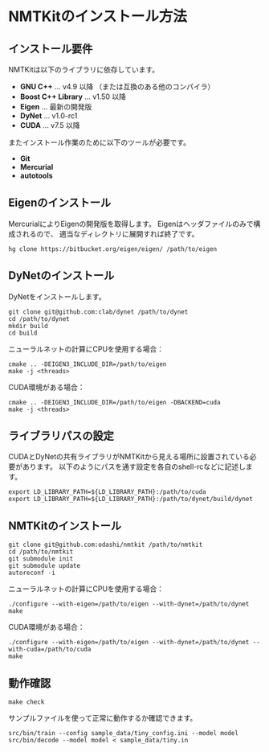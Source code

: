 NMTKitのインストール方法
========================


インストール要件
----------------

NMTKitは以下のライブラリに依存しています。

* **GNU C++** ... v4.9 以降 （または互換のある他のコンパイラ）
* **Boost C++ Library** ... v1.50 以降
* **Eigen** ... 最新の開発版
* **DyNet** ... v1.0-rc1
* **CUDA** ... v7.5 以降

またインストール作業のために以下のツールが必要です。

* **Git**
* **Mercurial**
* **autotools**


Eigenのインストール
-------------------

MercurialによりEigenの開発版を取得します。
Eigenはヘッダファイルのみで構成されるので、
適当なディレクトリに展開すれば終了です。

    hg clone https://bitbucket.org/eigen/eigen/ /path/to/eigen


DyNetのインストール
-------------------

DyNetをインストールします。

    git clone git@github.com:clab/dynet /path/to/dynet
    cd /path/to/dynet
    mkdir build
    cd build

ニューラルネットの計算にCPUを使用する場合：

    cmake .. -DEIGEN3_INCLUDE_DIR=/path/to/eigen
    make -j <threads>

CUDA環境がある場合：

    cmake .. -DEIGEN3_INCLUDE_DIR=/path/to/eigen -DBACKEND=cuda
    make -j <threads>


ライブラリパスの設定
--------------------

CUDAとDyNetの共有ライブラリがNMTKitから見える場所に設置されている必要があります。
以下のようにパスを通す設定を各自のshell-rcなどに記述します。

    export LD_LIBRARY_PATH=${LD_LIBRARY_PATH}:/path/to/cuda
    export LD_LIBRARY_PATH=${LD_LIBRARY_PATH}:/path/to/dynet/build/dynet


NMTKitのインストール
--------------------

    git clone git@github.com:odashi/nmtkit /path/to/nmtkit
    cd /path/to/nmtkit
    git submodule init
    git submodule update
    autoreconf -i

ニューラルネットの計算にCPUを使用する場合：

    ./configure --with-eigen=/path/to/eigen --with-dynet=/path/to/dynet
    make

CUDA環境がある場合：

    ./configure --with-eigen=/path/to/eigen --with-dynet=/path/to/dynet --with-cuda=/path/to/cuda
    make


動作確認
--------

    make check

サンプルファイルを使って正常に動作するか確認できます。

    src/bin/train --config sample_data/tiny_config.ini --model model
    src/bin/decode --model model < sample_data/tiny.in

